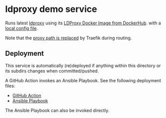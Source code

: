 # ldproxy demo service 
Runs latest [ldproxy](https://github.com/interactive-instruments/ldproxy) using
its [LDProxy Docker Image from DockerHub](https://hub.docker.com/r/iide/ldproxy).
with a [local config file](data/cfg.yml).

Note that the [proxy path is replaced](docker-compose.yml) by Traefik during routing.

## Deployment

This service is automatically (re)deployed if anything within this directory or its subdirs changes
when committed/pushed.

A GitHub Action invokes an Ansible Playbook.
See the following deployment files:

* [GitHub Action](../../.github/workflows/deploy.ldproxy.yml)
* [Ansible Playbook](../../ansible/deploy.yml)

The Ansible Playbook can also be invoked directly.
